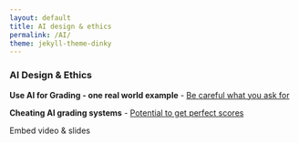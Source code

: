 ```yaml
---
layout: default
title: AI design & ethics
permalink: /AI/
theme: jekyll-theme-dinky
---
```


### AI Design & Ethics

**Use AI for Grading - one real world example** - [Be careful what you ask for](https://hbr.org/2020/08/what-happens-when-ai-is-used-to-set-grades)

**Cheating AI grading systems** - [Potential to get perfect scores](https://www.theverge.com/2020/9/2/21419012/edgenuity-online-class-ai-grading-keyword-mashing-students-school-cheating-algorithm-glitch)

Embed video & slides
